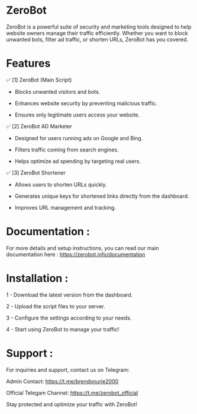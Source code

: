 # ZeroBot

ZeroBot is a powerful suite of security and marketing tools designed to help website owners manage their traffic efficiently.
Whether you want to block unwanted bots, filter ad traffic, or shorten URLs, ZeroBot has you covered.

# Features

✅ [1] ZeroBot (Main Script)
  
 - Blocks unwanted visitors and bots.

 - Enhances website security by preventing malicious traffic.

 - Ensures only legitimate users access your website.


✅ [2] ZeroBot AD Marketer

 - Designed for users running ads on Google and Bing.

 - Filters traffic coming from search engines.

 - Helps optimize ad spending by targeting real users.

✅ [3] ZeroBot Shortener

 - Allows users to shorten URLs quickly.

 - Generates unique keys for shortened links directly from the dashboard.

 - Improves URL management and tracking.

# Documentation :

For more details and setup instructions, you can read our main documentation here : https://zerobot.info/documentation

# Installation :

1 - Download the latest version from the dashboard.

2 - Upload the script files to your server.

3 - Configure the settings according to your needs.

4 - Start using ZeroBot to manage your traffic!

# Support :

For inquiries and support, contact us on Telegram:

Admin Contact: https://t.me/brendonurie2000

Official Telegam Channel: https://t.me/zerobot_official

Stay protected and optimize your traffic with ZeroBot!
